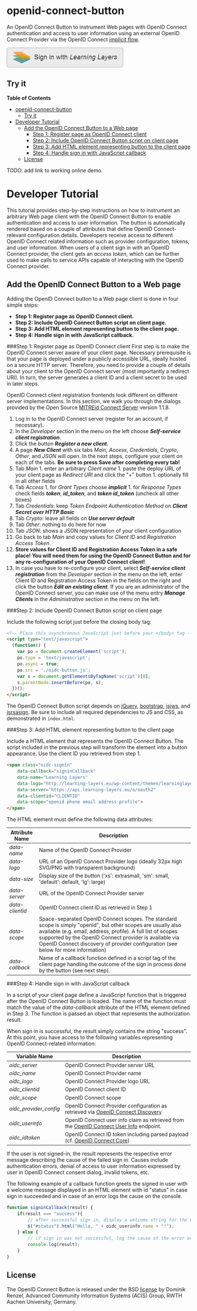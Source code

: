 openid-connect-button
==

An OpenID Connect Button to instrument Web pages with OpenID Connect authentication and access to user information using an external OpenID Connect Provider via the OpenID Connect [implicit flow](http://openid.net/specs/openid-connect-core-1_0.html#ImplicitFlowAuth). 

![OpenID Connect Button sample instance](./oidc-button-sample.png "OpenID Connect Button sample instance")

Try it
--

**Table of Contents**

- [openid-connect-button](#)
	- [Try it](#)
- [Developer Tutorial](#)
	- [Add the OpenID Connect Button to a Web page](#)
		- [Step 1: Register page as OpenID Connect client](#)
		- [Step 2: Include OpenID Connect Button script on client page](#)
		- [Step 3: Add HTML element representing button to the client page](#)
		- [Step 4: Handle sign in with JavaScript callback](#)
	- [License](#)

TODO: add link to working online demo.

Developer Tutorial
==
This tutorial provides step-by-step instructions on how to instrument an arbitrary Web page client with the OpenID Connect Button to enable authentication and access to user information. The button is automatically rendered based on a couple of attributes that define OpenID Connect-relevant configuration details. Developers receive access to different OpenID Connect related information such as provider configuration, tokens, and user information. When users of a client sign in with an OpenID Connect provider, the client gets an *access token*, which can be further used to make calls to service APIs capable of interacting with the OpenID Connect provider.

Add the OpenID Connect Button to a Web page
--
Adding the OpenID Connect button to a Web page client is done in four simple steps:

- __Step 1: Register page as OpenID Connect client.__
- __Step 2: Include OpenID Connect Button script on client page.__
- __Step 3: Add HTML element representing button to the client page.__
- __Step 4: Handle sign in with JavaScript callback.__

###Step 1: Register page as OpenID Connect client
First step is to make the OpenID Connect server aware of your client page. Necessary prerequisite is that your page is deployed under a publicly accessible URL, ideally hosted on a secure HTTP server. Therefore, you need to provide a couple of details about your client to the OpenID Connect server (most importantly a redirect URI). In turn, the server generates a client ID and a client secret to be used in later steps.

OpenID Connect client registration frontends look different on different server implementations. In this section, we walk you through the dialogs provided by the Open Source [MITREid Connect Server](https://github.com/mitreid-connect/) version 1.1.8.

1. Log in to the OpenID Connect server (register for an account, if necessary).
1. In the *Developer* section in the menu on the left choose __*Self-service client registration*__.
1. Click the button __*Register a new client*__.
1. A page __*New Client*__ with six tabs *Main*, *Access*, *Credentials*, *Crypto*, *Other*, and *JSON* will open. In the next steps, configure your client on each of the tabs. __Be sure to press Save after completing every tab!__
  1. Tab *Main* 
    1. enter an arbitrary *Client name*
    1. paste the deploy URL of your client page as *Redirect URI* and click the "+" button
    1. optionally fill in all other fields
  1. Tab *Access*
    1. for *Grant Types* choose __*implicit*__
    1. for *Response Types* check fields __*token*__, __*id_token*__, and __*token id_token*__ (uncheck all other boxes)
  1. Tab *Credentials*: keep *Token Endpoint Authentication Method* on __*Client Secret over HTTP Basic*__
  1. Tab *Crypto*: leave all fields on __*Use server default*__
  1. Tab *Other*: nothing to do here for now
  1. Tab *JSON*: shows a JSON representation of your client configuration
1. Go back to tab *Main* and copy values for *Client ID* and *Registration Access Token*.
1. __Store values for Client ID and Registration Access Token in a safe place! You will need them for using the OpenID Connect Button and for any re-configuration of your OpenID Connect client!__
1. In case you have to re-configure your client, select __*Self-service client registration*__ from the *Developer* section in the menu on the left, enter Client ID and Registration Access Token in the fields on the right and click the button __*Edit an existing client*__. If you are an administrator of the OpenID Connect server, you can make use of the menu entry __*Manage Clients*__ in the *Administrative* section in the menu on the left.

###Step 2: Include OpenID Connect Button script on client page

Include the following script just before the closing body tag:
```html
<!-- Place this asynchronous JavaScript just before your </body> tag -->
<script type="text/javascript">
  (function() {
    var po = document.createElement('script'); 
    po.type = 'text/javascript'; 
    po.async = true;
    po.src = './oidc-button.js';
    var s = document.getElementsByTagName('script')[0]; 
    s.parentNode.insertBefore(po, s);
  })();
</script>
```

The OpenID Connect Button script depends on [jQuery](http://jquery.com/), [bootstrap](http://getbootstrap.com/), [jsjws](https://github.com/kjur/jsjws), and [jsrsasign](https://github.com/kjur/jsrsasign). Be sure to include all required dependencies to JS and CSS, as demonstrated in `index.html`.

###Step 3: Add HTML element representing button to the client page

Include a HTML element that represents the OpenID Connect Button. The script included in the previous step will transform the element into a button appearance. Use the client ID you retrieved from step 1.
```html
<span class="oidc-signin"
	data-callback="signinCallback"
	data-name="Learning Layers"
	data-logo="http://learning-layers.eu/wp-content/themes/learninglayers/images/logo.png"
	data-server="https://api.learning-layers.eu/o/oauth2"
	data-clientid="CLIENTID"
	data-scope="openid phone email address profile">
</span>
```
The HTML element must define the following data attributes:

| Attribute Name       | Description |
| ---------------------|-------------|
| *data-name*     | Name of the OpenID Connect Provider |
| *data-logo*     | URL of an OpenID Connect Provider logo (ideally 32px high SVG/PNG with transparent background)|
| *data-size*     | Display size of the button ('xs': extrasmall, 'sm': small, 'default': default, 'lg': large)|
| *data-server*   | URL of the OpenID Connect Provider server | 
| *data-clientid* | OpenID Connect client ID as retrieved in Step 1 |
| *data-scope*    | Space-separated OpenID Connect scopes. The standard scope is simply "openid", but other scopes are usually also available (e.g. email, address, profile). A full list of scopes supported by the OpenID Connect provider is available via OpenID Connect discovery of provider configuration (see below for more information) |
| *data-callback* | Name of a callback function defined in a script tag of the client page handling the outcome of the sign in process done by the button (see next step). |

###Step 4: Handle sign in with JavaScript callback

In a script of your client page define a JavaScript function that is triggered after the OpenID Connect Button is loaded. The name of the function must match the value of the *data-callback* attribute of the HTML element defined in Step 3. The function is passed an object that represents the authorization result.

When sign in is successful, the result simply contains the string "success". At this point, you have access to the following variables representing OpenID Connect-related information:

| Variable Name  | Description |
|----------------|-------------|
| *oidc_server*  | OpenID Connect Provider server URL |
| *oidc_name*    | OpenID Connect Provider name |
| *oidc_logo*    | OpenID Connect Provider logo URL |
| *oidc_clientid*| OpenID Connect client ID |
| *oidc_scope*   | OpenID Connect scope |
| *oidc_provider_config* | OpenID Connect Provider configuration as retrieved via [OpenID Connect Discovery](http://openid.net/specs/openid-connect-discovery-1_0.html#ProviderConfigurationResponse)
| *oidc_userinfo* | OpenID Connect user info claim as retrieved from the [OpenID Connect User Info](http://openid.net/specs/openid-connect-core-1_0.html#UserInfoResponse) endpoint.
| *oidc_idtoken* | OpenID Connect ID token including parsed payload (cf. [OpenID Connect Core](http://openid.net/specs/openid-connect-core-1_0.html#IDToken))|
If the user is not signed-in, the result represents the respective error message describing the cause of the failed sign in. Causes include authentication errors, denial of access to user information expressed by user in OpenID Connect consent dialog, invalid tokens, etc.

The following example of a callback function greets the signed in user with a welcome message displayed in an HTML element with id "status" in case sign in succeeded and in case of an error logs the cause on the console.

```js
function signinCallback(result) {
	if(result === "success"){
	    // after successful sign in, display a welcome string for the user
		$("#status").html("Hello, " + oidc_userinfo.name + "!");
	} else {
	    // if sign in was not successful, log the cause of the error on the console
		console.log(result);
	}
}
```
License
--
The OpenID Connect Button is released under the BSD [license](https://github.com/nmaster/openid-connect-button/blob/master/LICENSE) by Dominik Renzel, Advanced Community Information Systems (ACIS) Group, RWTH Aachen University, Germany.  
